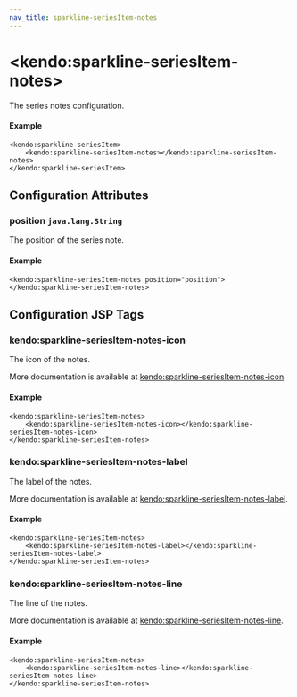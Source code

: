 ```yaml
---
nav_title: sparkline-seriesItem-notes
---
```


# \<kendo:sparkline-seriesItem-notes\>

The series notes configuration.

#### Example
    <kendo:sparkline-seriesItem>
        <kendo:sparkline-seriesItem-notes></kendo:sparkline-seriesItem-notes>
    </kendo:sparkline-seriesItem>

## Configuration Attributes

### position `java.lang.String`

The position of the series note.

#### Example
    <kendo:sparkline-seriesItem-notes position="position">
    </kendo:sparkline-seriesItem-notes>


##  Configuration JSP Tags

### kendo:sparkline-seriesItem-notes-icon

The icon of the notes.

More documentation is available at [kendo:sparkline-seriesItem-notes-icon](/kendo-ui/api/wrappers/jsp/sparkline/seriesitem-notes-icon).

#### Example

    <kendo:sparkline-seriesItem-notes>
        <kendo:sparkline-seriesItem-notes-icon></kendo:sparkline-seriesItem-notes-icon>
    </kendo:sparkline-seriesItem-notes>

### kendo:sparkline-seriesItem-notes-label

The label of the notes.

More documentation is available at [kendo:sparkline-seriesItem-notes-label](/kendo-ui/api/wrappers/jsp/sparkline/seriesitem-notes-label).

#### Example

    <kendo:sparkline-seriesItem-notes>
        <kendo:sparkline-seriesItem-notes-label></kendo:sparkline-seriesItem-notes-label>
    </kendo:sparkline-seriesItem-notes>

### kendo:sparkline-seriesItem-notes-line

The line of the notes.

More documentation is available at [kendo:sparkline-seriesItem-notes-line](/kendo-ui/api/wrappers/jsp/sparkline/seriesitem-notes-line).

#### Example

    <kendo:sparkline-seriesItem-notes>
        <kendo:sparkline-seriesItem-notes-line></kendo:sparkline-seriesItem-notes-line>
    </kendo:sparkline-seriesItem-notes>

